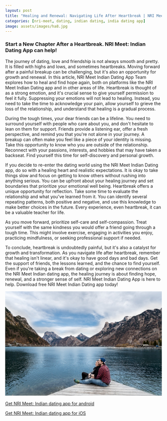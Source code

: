 ```yaml
---
layout: post
title: "Healing and Renewal: Navigating Life After Heartbreak | NRI Meet: Indian Dating App "
categories: [nri-meet, dating, indian dating, india dating app]
image: assets/images/ha8.jpg
---
```


### Start a New Chapter After a Heartbreak. NRI Meet: Indian Dating App can help!

The journey of dating, love and friendship is not always smooth and pretty. It is filled with highs and lows, and sometimes heartbreaks. Moving forward after a painful breakup can be challenging, but it's also an opportunity for growth and renewal. In this article, NRI Meet Indian Dating App Team explores how to heal and find hope again, both on platforms like the NRI Meet Indian Dating app and in other areas of life. Heartbreak is thought of as a strong emotion, and it's crucial sense to give yourself permission to feel it fully. Suppressing your emotions will not lead to healing. Instead, you need to take the time to acknowledge your pain, allow yourself to grieve the loss of the relationship, and understand that healing is a gradual process.

During the tough times, your dear friends can be a lifeline. You need to surround yourself with people who care about you, and don't hesitate to lean on them for support. Friends provide a listening ear, offer a fresh perspective, and remind you that you're not alone in your journey. A breakup can often make you feel like a piece of your identity is missing. Take this opportunity to know who you are outside of the relationship. Reconnect with your passions, interests, and hobbies that may have taken a backseat. Find yourself this time for self-discovery and personal growth.

If you decide to re-enter the dating world using the NRI Meet Indian Dating app, do so with a healing heart and realistic expectations. It is okay to take things slow and focus on getting to know others without rushing into anything serious. You can be upfront about your healing journey and set boundaries that prioritize your emotional well being. Heartbreak offers a unique opportunity for reflection. Take some time to evaluate the relationship and what you've learned from it. You can identify several repeating patterns, both positive and negative, and use this knowledge to make better choices in the future. Every experience, even heartbreak, it can be a valuable teacher for life. 

As you move forward, prioritize self-care and self-compassion. Treat yourself with the same kindness you would offer a friend going through a tough time. This might involve exercise, engaging in activities you enjoy, practicing mindfulness, or seeking professional support if needed.

To conclude, heartbreak is undoubtedly painful, but it's also a catalyst for growth and transformation. As you navigate life after heartbreak, remember that healing isn't linear, and it's okay to have good days and bad days. Get the support of friends, the lessons learned, and the chance to find yourself. Even if you're taking a break from dating or exploring new connections on the NRI Meet Indian dating app, the healing journey is about finding hope, renewal, and a stronger sense of self. NRI Meet Indian Dating App is here to help. Download free NRI Meet Indian Dating app today!

![Alt text](/assets/images/in1.jpg "a title")

[Get NRI Meet: Indian dating app for android](https://play.google.com/store/apps/details?id=com.koottali.app&hl=en_IN&gl=US)

[Get NRI Meet: Indian dating app for iOS](https://apps.apple.com/us/app/koottali-connect-with-mallus/id6448742453)